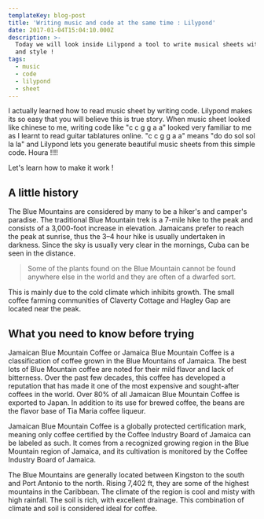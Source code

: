 ```yaml
---
templateKey: blog-post
title: 'Writing music and code at the same time : Lilypond'
date: 2017-01-04T15:04:10.000Z
description: >-
  Today we will look inside Lilypond a tool to write musical sheets with code
  and style !
tags:
  - music
  - code
  - lilypond
  - sheet
---
```

I actually learned how to read music sheet by writing code. Lilypond makes its so easy that you will believe this is true story. 
When music sheet looked like chinese to me, writing code like "c c g g a a" looked very familiar to me as I learnt to read guitar tablatures online. 
"c c g g a a" means "do do sol sol la la" and Lilypond lets you generate beautiful music sheets from this simple code. Houra !!!!

Let's learn how to make it work !

## A little history

The Blue Mountains are considered by many to be a hiker's and camper's paradise. The traditional Blue Mountain trek is a 7-mile hike to the peak and consists of a 3,000-foot increase in elevation. Jamaicans prefer to reach the peak at sunrise, thus the 3–4 hour hike is usually undertaken in darkness. Since the sky is usually very clear in the mornings, Cuba can be seen in the distance.

>Some of the plants found on the Blue Mountain cannot be found anywhere else in the world and they are often of a dwarfed sort.

This is mainly due to the cold climate which inhibits growth. The small coffee farming communities of Claverty Cottage and Hagley Gap are located near the peak.

## What you need to know before trying

Jamaican Blue Mountain Coffee or Jamaica Blue Mountain Coffee is a classification of coffee grown in the Blue Mountains of Jamaica. The best lots of Blue Mountain coffee are noted for their mild flavor and lack of bitterness. Over the past few decades, this coffee has developed a reputation that has made it one of the most expensive and sought-after coffees in the world. Over 80% of all Jamaican Blue Mountain Coffee is exported to Japan. In addition to its use for brewed coffee, the beans are the flavor base of Tia Maria coffee liqueur.

Jamaican Blue Mountain Coffee is a globally protected certification mark, meaning only coffee certified by the Coffee Industry Board of Jamaica can be labeled as such. It comes from a recognized growing region in the Blue Mountain region of Jamaica, and its cultivation is monitored by the Coffee Industry Board of Jamaica.

The Blue Mountains are generally located between Kingston to the south and Port Antonio to the north. Rising 7,402 ft, they are some of the highest mountains in the Caribbean. The climate of the region is cool and misty with high rainfall. The soil is rich, with excellent drainage. This combination of climate and soil is considered ideal for coffee.
